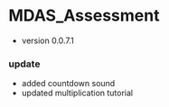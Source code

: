 # MDAS_Assessment

- version 0.0.7.1

### update

- added countdown sound
- updated multiplication tutorial